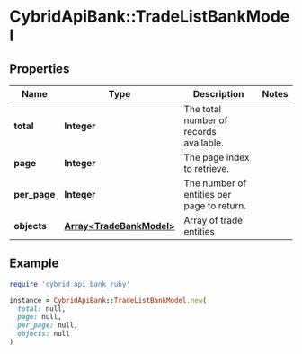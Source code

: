 # CybridApiBank::TradeListBankModel

## Properties

| Name | Type | Description | Notes |
| ---- | ---- | ----------- | ----- |
| **total** | **Integer** | The total number of records available. |  |
| **page** | **Integer** | The page index to retrieve. |  |
| **per_page** | **Integer** | The number of entities per page to return. |  |
| **objects** | [**Array&lt;TradeBankModel&gt;**](TradeBankModel.md) | Array of trade entities |  |

## Example

```ruby
require 'cybrid_api_bank_ruby'

instance = CybridApiBank::TradeListBankModel.new(
  total: null,
  page: null,
  per_page: null,
  objects: null
)
```

